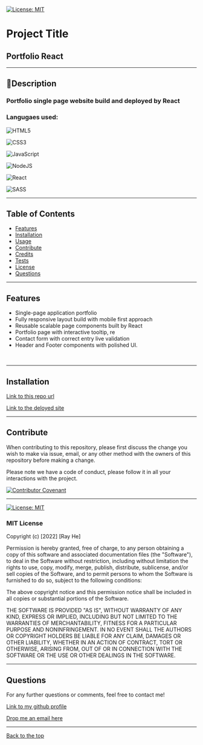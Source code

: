 [![License: MIT](https://img.shields.io/badge/License-MIT-yellow.svg)](https://opensource.org/licenses/MIT) 
# Project Title

## Portfolio React

 --- 

## 📖Description

### Portfolio single page website build and deployed by React

### Langugaes used: 
![HTML5](https://img.shields.io/badge/html5-%23E34F26.svg?style=for-the-badge&logo=html5&logoColor=white)

![CSS3](https://img.shields.io/badge/css3-%231572B6.svg?style=for-the-badge&logo=css3&logoColor=white)

![JavaScript](https://img.shields.io/badge/javascript-%23323330.svg?style=for-the-badge&logo=javascript&logoColor=%23F7DF1E)

![NodeJS](https://img.shields.io/badge/node.js-6DA55F?style=for-the-badge&logo=node.js&logoColor=white)

![React](https://img.shields.io/badge/react-%2320232a.svg?style=for-the-badge&logo=react&logoColor=%2361DAFB)

![SASS](https://img.shields.io/badge/SASS-hotpink.svg?style=for-the-badge&logo=SASS&logoColor=white)

 --- 

## Table of Contents

- [Features](#features)
- [Installation](#installation)
- [Usage](#usage)
- [Contribute](#contribute)
- [Credits](#credits)
- [Tests](#tests)
- [License](#license)
- [Questions](#questions)

 --- 

## Features 
* Single-page application portfolio
* Fully responsive layout build with mobile first approach
* Reusable scalable page components built by React
* Portfolio page with interactive tooltip, re
* Contact form with correct entry live validation
* Header and Footer components with polished UI.
<br/>

 --- 

## Installation

[Link to this repo url](https://github.com/DevRayHE/portfolio-react)

[Link to the deloyed site](https://devrayhe.github.io/portfolio-react/)

 --- 

## Contribute

When contributing to this repository, please first discuss the change you wish to make via issue, email, or any other method with the owners of this repository before making a change.

Please note we have a code of conduct, please follow it in all your interactions with the project.

[![Contributor Covenant](https://img.shields.io/badge/Contributor%20Covenant-2.1-4baaaa.svg)](https://www.contributor-covenant.org/version/2/1/code_of_conduct/code_of_conduct.md)

 --- 

[![License: MIT](https://img.shields.io/badge/License-MIT-yellow.svg)](https://opensource.org/licenses/MIT) 
### MIT License

Copyright (c) [2022] [Ray He]

Permission is hereby granted, free of charge, to any person obtaining a copy
of this software and associated documentation files (the "Software"), to deal
in the Software without restriction, including without limitation the rights
to use, copy, modify, merge, publish, distribute, sublicense, and/or sell
copies of the Software, and to permit persons to whom the Software is
furnished to do so, subject to the following conditions:

The above copyright notice and this permission notice shall be included in all
copies or substantial portions of the Software.

THE SOFTWARE IS PROVIDED "AS IS", WITHOUT WARRANTY OF ANY KIND, EXPRESS OR
IMPLIED, INCLUDING BUT NOT LIMITED TO THE WARRANTIES OF MERCHANTABILITY,
FITNESS FOR A PARTICULAR PURPOSE AND NONINFRINGEMENT. IN NO EVENT SHALL THE
AUTHORS OR COPYRIGHT HOLDERS BE LIABLE FOR ANY CLAIM, DAMAGES OR OTHER
LIABILITY, WHETHER IN AN ACTION OF CONTRACT, TORT OR OTHERWISE, ARISING FROM,
OUT OF OR IN CONNECTION WITH THE SOFTWARE OR THE USE OR OTHER DEALINGS IN THE
SOFTWARE.

 --- 

## Questions

For any further questions or comments, feel free to contact me!

[Link to my github profile](https://github.com/devrayhe/)

[Drop me an email here](mailto:devrayhe@gmail.com)

 --- 

[Back to the top](#project-title)